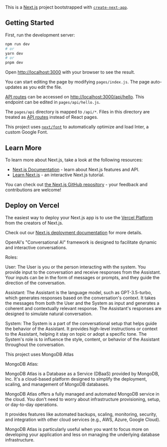 This is a [Next.js](https://nextjs.org/) project bootstrapped with [`create-next-app`](https://github.com/vercel/next.js/tree/canary/packages/create-next-app).

## Getting Started

First, run the development server:

```bash
npm run dev
# or
yarn dev
# or
pnpm dev
```

Open [http://localhost:3000](http://localhost:3000) with your browser to see the result.

You can start editing the page by modifying `pages/index.js`. The page auto-updates as you edit the file.

[API routes](https://nextjs.org/docs/api-routes/introduction) can be accessed on [http://localhost:3000/api/hello](http://localhost:3000/api/hello). This endpoint can be edited in `pages/api/hello.js`.

The `pages/api` directory is mapped to `/api/*`. Files in this directory are treated as [API routes](https://nextjs.org/docs/api-routes/introduction) instead of React pages.

This project uses [`next/font`](https://nextjs.org/docs/basic-features/font-optimization) to automatically optimize and load Inter, a custom Google Font.

## Learn More

To learn more about Next.js, take a look at the following resources:

- [Next.js Documentation](https://nextjs.org/docs) - learn about Next.js features and API.
- [Learn Next.js](https://nextjs.org/learn) - an interactive Next.js tutorial.

You can check out [the Next.js GitHub repository](https://github.com/vercel/next.js/) - your feedback and contributions are welcome!

## Deploy on Vercel

The easiest way to deploy your Next.js app is to use the [Vercel Platform](https://vercel.com/new?utm_medium=default-template&filter=next.js&utm_source=create-next-app&utm_campaign=create-next-app-readme) from the creators of Next.js.

Check out our [Next.js deployment documentation](https://nextjs.org/docs/deployment) for more details.

OpenAI's "Conversational AI" framework is designed to facilitate dynamic and interactive conversations.

Roles:

User: The User is you or the person interacting with the system. You provide input to the conversation and receive responses from the Assistant. Your inputs can be in the form of messages or prompts, and they guide the direction of the conversation.

Assistant: The Assistant is the language model, such as GPT-3.5-turbo, which generates responses based on the conversation's context. It takes the messages from both the User and the System as input and generates a coherent and contextually relevant response. The Assistant's responses are designed to simulate natural conversation.

System: The System is a part of the conversational setup that helps guide the behavior of the Assistant. It provides high-level instructions or context to the Assistant, helping it stay on topic or adopt a specific tone. The System's role is to influence the style, content, or behavior of the Assistant throughout the conversation.

This project uses MongoDB Atlas

MongoDB Atlas:

MongoDB Atlas is a Database as a Service (DBaaS) provided by MongoDB, Inc. It's a cloud-based platform designed to simplify the deployment, scaling, and management of MongoDB databases.

MongoDB Atlas offers a fully managed and automated MongoDB service in the cloud. You don't need to worry about infrastructure provisioning, setup, or day-to-day operations.

It provides features like automated backups, scaling, monitoring, security, and integration with other cloud services (e.g., AWS, Azure, Google Cloud).

MongoDB Atlas is particularly useful when you want to focus more on developing your application and less on managing the underlying database infrastructure.
